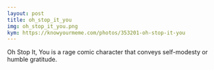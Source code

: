```yaml
---
layout: post
title: oh_stop_it_you
img: oh_stop_it_you.png
kym: https://knowyourmeme.com/photos/353201-oh-stop-it-you
---
```

Oh Stop It, You is a rage comic character that conveys self-modesty or humble gratitude.
